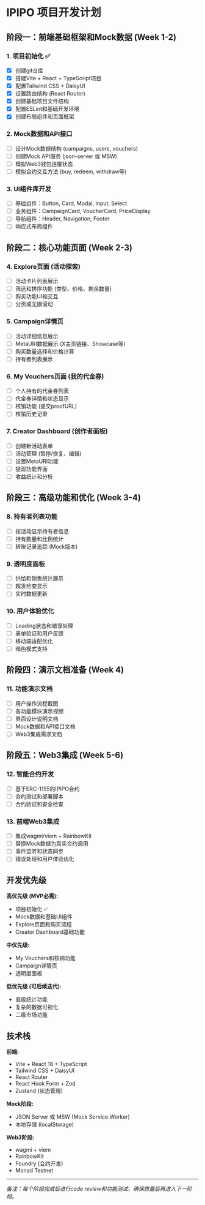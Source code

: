 # IPIPO 项目开发计划

## 阶段一：前端基础框架和Mock数据 (Week 1-2)

### 1. 项目初始化 ✅
- [x] 创建git仓库
- [x] 搭建Vite + React + TypeScript项目
- [x] 配置Tailwind CSS + DaisyUI
- [x] 设置路由结构 (React Router)
- [x] 创建基础项目文件结构
- [x] 配置ESLint和基础开发环境
- [x] 创建布局组件和页面框架

### 2. Mock数据和API接口
- [ ] 设计Mock数据结构 (campaigns, users, vouchers)
- [ ] 创建Mock API服务 (json-server 或 MSW)
- [ ] 模拟Web3钱包连接状态
- [ ] 模拟合约交互方法 (buy, redeem, withdraw等)

### 3. UI组件库开发
- [ ] 基础组件：Button, Card, Modal, Input, Select
- [ ] 业务组件：CampaignCard, VoucherCard, PriceDisplay
- [ ] 导航组件：Header, Navigation, Footer
- [ ] 响应式布局组件

## 阶段二：核心功能页面 (Week 2-3)

### 4. Explore页面 (活动探索)
- [ ] 活动卡片列表展示
- [ ] 筛选和排序功能 (类型、价格、剩余数量)
- [ ] 购买功能UI和交互
- [ ] 分页或无限滚动

### 5. Campaign详情页
- [ ] 活动详细信息展示
- [ ] MetaURI数据展示 (X主页链接、Showcase等)
- [ ] 购买数量选择和价格计算
- [ ] 持有者列表展示

### 6. My Vouchers页面 (我的代金券)
- [ ] 个人持有的代金券列表
- [ ] 代金券详情和状态显示
- [ ] 核销功能 (提交proofURL)
- [ ] 核销历史记录

### 7. Creator Dashboard (创作者面板)
- [ ] 创建新活动表单
- [ ] 活动管理 (暂停/恢复、编辑)
- [ ] 设置MetaURI功能
- [ ] 提现功能界面
- [ ] 收益统计和分析

## 阶段三：高级功能和优化 (Week 3-4)

### 8. 持有者列表功能
- [ ] 按活动显示持有者信息
- [ ] 持有数量和比例统计
- [ ] 转账记录追踪 (Mock版本)

### 9. 透明度面板
- [ ] 供给和销售统计展示
- [ ] 超发检查显示
- [ ] 实时数据更新

### 10. 用户体验优化
- [ ] Loading状态和错误处理
- [ ] 表单验证和用户反馈
- [ ] 移动端适配优化
- [ ] 暗色模式支持

## 阶段四：演示文档准备 (Week 4)

### 11. 功能演示文档
- [ ] 用户操作流程截图
- [ ] 各功能模块演示视频
- [ ] 界面设计说明文档
- [ ] Mock数据和API接口文档
- [ ] Web3集成需求文档

## 阶段五：Web3集成 (Week 5-6)

### 12. 智能合约开发
- [ ] 基于ERC-1155的IPIPO合约
- [ ] 合约测试和部署脚本
- [ ] 合约验证和安全检查

### 13. 前端Web3集成
- [ ] 集成wagmi/viem + RainbowKit
- [ ] 替换Mock数据为真实合约调用
- [ ] 事件监听和状态同步
- [ ] 错误处理和用户体验优化

## 开发优先级

**高优先级 (MVP必需):**
- 项目初始化 ✅
- Mock数据和基础UI组件
- Explore页面和购买流程
- Creator Dashboard基础功能

**中优先级:**
- My Vouchers和核销功能
- Campaign详情页
- 透明度面板

**低优先级 (可后续迭代):**
- 高级统计功能
- 复杂的数据可视化
- 二级市场功能

## 技术栈

**前端:**
- Vite + React 18 + TypeScript
- Tailwind CSS + DaisyUI
- React Router
- React Hook Form + Zod
- Zustand (状态管理)

**Mock阶段:**
- JSON Server 或 MSW (Mock Service Worker)
- 本地存储 (localStorage)

**Web3阶段:**
- wagmi + viem
- RainbowKit
- Foundry (合约开发)
- Monad Testnet

---

*备注：每个阶段完成后进行code review和功能测试，确保质量后再进入下一阶段。*
